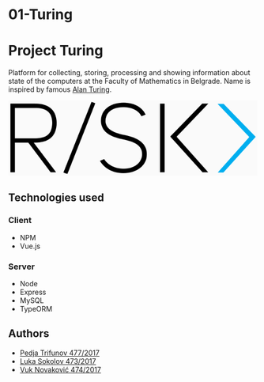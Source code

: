 # 01-Turing

# Project Turing
Platform for collecting, storing, processing and showing  information about state of the computers  at the Faculty of Mathematics in Belgrade.
Name is inspired by famous <a href="https://en.wikipedia.org/wiki/Alan_Turing">Alan Turing</a>.

<img src="https://raw.githubusercontent.com/riskmatf/risk-media/master/logo/v2/risk.png">

## Technologies used
### Client
- NPM
- Vue.js

### Server
- Node
- Express
- MySQL
- TypeORM


## Authors
- [Pedja Trifunov 477/2017](https://gitlab.com/atfoc)
- [Luka Sokolov 473/2017](https://gitlab.com/basilisk6)
- [Vuk Novaković 474/2017](https://gitlab.com/mrinvisible0)
